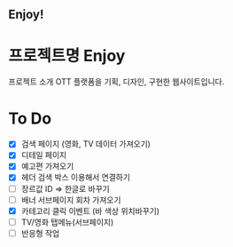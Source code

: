## Enjoy!

# 프로젝트명 Enjoy

프로젝트 소개 OTT 플랫폼을 기획, 디자인, 구현한 웹사이트입니다.

# To Do

- [x] 검색 페이지 (영화, TV 데이터 가져오기)
- [x] 디테일 페이지
- [x] 예고편 가져오기
- [x] 헤더 검색 박스 이용해서 연결하기
- [ ] 장르값 ID => 한글로 바꾸기
- [ ] 배너 서브페이지 회차 가져오기
- [x] 카테고리 클릭 이벤트 (바 색상 위치바꾸기)
- [ ] TV/영화 탭메뉴(서브페이지)
- [ ] 반응형 작업
